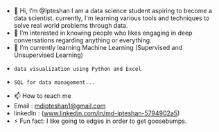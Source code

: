 - 👋 Hi, I’m @Ipteshan I am a data science student aspiring to become a data scientist. currently, I'm learning various tools and techniques to solve real world problems through data.
- 👀 I’m interested in knowing people who likes engaging in deep conversations regarding anything or everything.
- 🌱 I’m currently learning Machine Learning (Supervised and Unsupervised Learning)
-     data visualization using Python and Excel
-     SQL for data management...
- 📫 How to reach me
-    Email : mdipteshan1@gmail.com
-    linkedIn : (www.linkedin.com/in/md-ipteshan-5794902a5)
- ⚡ Fun fact: I like going to edges in order to get goosebumps. 

<!---
Ipteshan/Ipteshan is a ✨ special ✨ repository because its `README.md` (this file) appears on your GitHub profile.
You can click the Preview link to take a look at your changes.
--->
